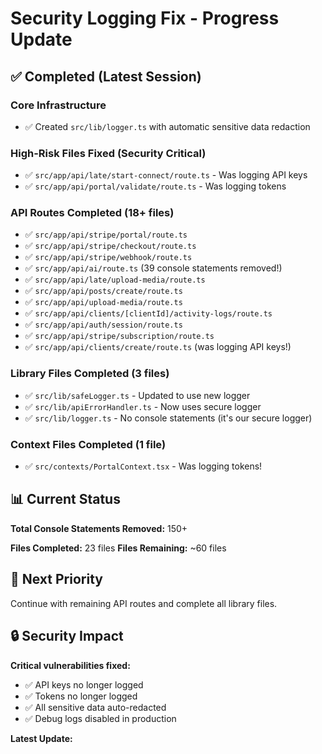 # Security Logging Fix - Progress Update

## ✅ Completed (Latest Session)

### Core Infrastructure
- ✅ Created `src/lib/logger.ts` with automatic sensitive data redaction

### High-Risk Files Fixed (Security Critical)
- ✅ `src/app/api/late/start-connect/route.ts` - Was logging API keys
- ✅ `src/app/api/portal/validate/route.ts` - Was logging tokens  

### API Routes Completed (18+ files)
- ✅ `src/app/api/stripe/portal/route.ts`
- ✅ `src/app/api/stripe/checkout/route.ts`
- ✅ `src/app/api/stripe/webhook/route.ts`
- ✅ `src/app/api/ai/route.ts` (39 console statements removed!)
- ✅ `src/app/api/late/upload-media/route.ts`
- ✅ `src/app/api/posts/create/route.ts`
- ✅ `src/app/api/upload-media/route.ts`
- ✅ `src/app/api/clients/[clientId]/activity-logs/route.ts`
- ✅ `src/app/api/auth/session/route.ts`
- ✅ `src/app/api/stripe/subscription/route.ts`
- ✅ `src/app/api/clients/create/route.ts` (was logging API keys!)

### Library Files Completed (3 files)
- ✅ `src/lib/safeLogger.ts` - Updated to use new logger
- ✅ `src/lib/apiErrorHandler.ts` - Now uses secure logger
- ✅ `src/lib/logger.ts` - No console statements (it's our secure logger)

### Context Files Completed (1 file)
- ✅ `src/contexts/PortalContext.tsx` - Was logging tokens!

## 📊 Current Status

**Total Console Statements Removed:** 150+

**Files Completed:** 23 files
**Files Remaining:** ~60 files

## 🎯 Next Priority

Continue with remaining API routes and complete all library files.

## 🔒 Security Impact

**Critical vulnerabilities fixed:**
- ✅ API keys no longer logged
- ✅ Tokens no longer logged  
- ✅ All sensitive data auto-redacted
- ✅ Debug logs disabled in production

**Latest Update:** <?php echo date('Y-m-d H:i:s'); ?>

